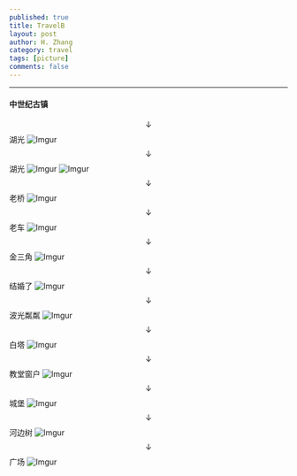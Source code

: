 ```yaml
---
published: true
title: TravelB
layout: post
author: H. Zhang
category: travel
tags: [picture]
comments: false
---
```

<!-- In Bruges, 2016.09.24 -->
---

#### 中世纪古镇 ####
$$\downarrow$$ 湖光
![Imgur](http://i.imgur.com/iv16nJa.jpg)
$$\downarrow$$ 湖光
![Imgur](http://i.imgur.com/NT1m8JQ.jpg)
![Imgur](http://i.imgur.com/5G07Yk2.jpg)
$$\downarrow$$ 老桥 
![Imgur](http://i.imgur.com/xLOYMxF.jpg)
$$\downarrow$$ 老车
![Imgur](http://i.imgur.com/N4BjIYt.jpg)
$$\downarrow$$ 金三角 
![Imgur](http://i.imgur.com/OvezyVc.jpg)
$$\downarrow$$ 结婚了
![Imgur](http://i.imgur.com/lrPcKcm.jpg)
$$\downarrow$$ 波光粼粼
![Imgur](http://i.imgur.com/pfCCLc9.jpg)
$$\downarrow$$ 白塔
![Imgur](http://i.imgur.com/jkyOZkq.jpg)
$$\downarrow$$ 教堂窗户 
![Imgur](http://i.imgur.com/t9avT6s.jpg)
$$\downarrow$$ 城堡 
![Imgur](http://i.imgur.com/JN8DjTd.jpg)
$$\downarrow$$ 河边树
![Imgur](http://i.imgur.com/iBWPOJV.jpg)
$$\downarrow$$ 广场 
![Imgur](http://i.imgur.com/FRSkJkG.jpg)




<!-- <center><embed src="http://gohom.win/HomPDF/mou.pdf" width="850" height="600"></center>
-->
